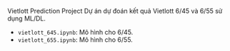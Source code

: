  Vietlott Prediction Project
Dự án dự đoán kết quả Vietlott 6/45 và 6/55 sử dụng ML/DL.
- `vietlott_645.ipynb`: Mô hình cho 6/45.
- `vietlott_655.ipynb`: Mô hình cho 6/55.


 
 
